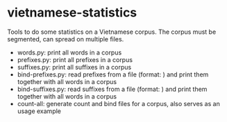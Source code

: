 vietnamese-statistics
=====================

Tools to do some statistics on a Vietnamese corpus. The corpus must be segmented, can spread on multiple files.
* words.py: print all words in a corpus
* prefixes.py: print all prefixes in a corpus
* suffixes.py: print all suffixes in a corpus
* bind-prefixes.py: read prefixes from a file (format: <count> <prefix>) and print them together with all words in a corpus
* bind-suffixes.py: read suffixes from a file (format: <count> <suffix>) and print them together with all words in a corpus
* count-all: generate count and bind files for a corpus, also serves as an usage example
